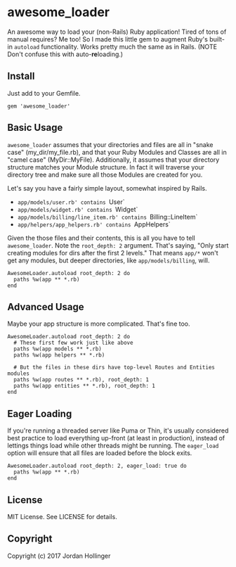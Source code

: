 # awesome_loader

An awesome way to load your (non-Rails) Ruby application! Tired of tons of manual requires? Me too! So I made this little gem to augment Ruby's built-in `autoload` functionality. Works pretty much the same as in Rails. (NOTE Don't confuse this with auto-**re**loading.)

## Install

Just add to your Gemfile.

    gem 'awesome_loader'

## Basic Usage

`awesome_loader` assumes that your directories and files are all in "snake case" (my_dir/my_file.rb), and that your Ruby Modules and Classes are all in "camel case" (MyDir::MyFile). Additionally, it assumes that your directory structure matches your Module structure. In fact it will traverse your directory tree and make sure all those Modules are created for you.

Let's say you have a fairly simple layout, somewhat inspired by Rails.

* `app/models/user.rb' contains `User`
* `app/models/widget.rb' contains `Widget`
* `app/models/billing/line_item.rb' contains `Billing::LineItem`
* `app/helpers/app_helpers.rb' contains `AppHelpers`

Given the those files and their contents, this is all you have to tell `awesome_loader`. Note the `root_depth: 2` argument. That's saying, "Only start creating modules for dirs after the first 2 levels." That means `app/*` won't get any modules, but deeper directories, like `app/models/billing`, will.

    AwesomeLoader.autoload root_depth: 2 do
      paths %w(app ** *.rb)
    end

## Advanced Usage

Maybe your app structure is more complicated. That's fine too.

    AwesomeLoader.autoload root_depth: 2 do
      # These first few work just like above
      paths %w(app models ** *.rb)
      paths %w(app helpers ** *.rb)

      # But the files in these dirs have top-level Routes and Entities modules
      paths %w(app routes ** *.rb), root_depth: 1
      paths %w(app entities ** *.rb), root_depth: 1
    end

## Eager Loading

If you're running a threaded server like Puma or Thin, it's usually considered best practice to load everything up-front (at least in production), instead of lettings things load while other threads might be running. The `eager_load` option will ensure that all files are loaded before the block exits.

    AwesomeLoader.autoload root_depth: 2, eager_load: true do
      paths %w(app ** *.rb)
    end

## License

MIT License. See LICENSE for details.

## Copyright

Copyright (c) 2017 Jordan Hollinger
